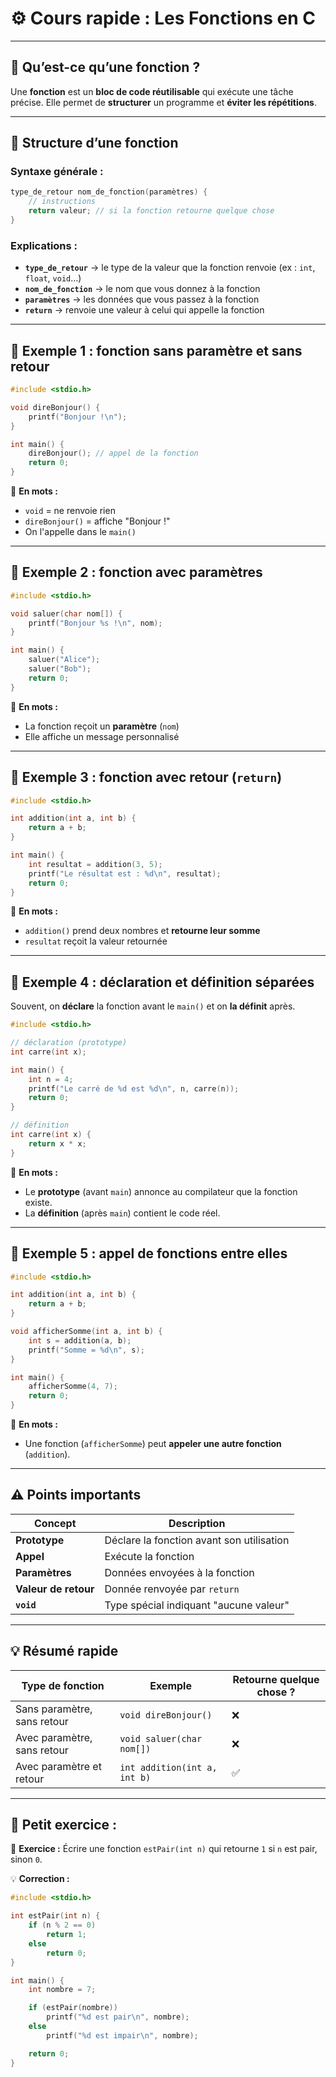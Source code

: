 # ⚙️ Cours rapide : Les Fonctions en C

---

## 🧠 Qu’est-ce qu’une fonction ?

Une **fonction** est un **bloc de code réutilisable** qui exécute une tâche précise.
Elle permet de **structurer** un programme et **éviter les répétitions**.

---

## 🧩 Structure d’une fonction

### Syntaxe générale :

```c
type_de_retour nom_de_fonction(paramètres) {
    // instructions
    return valeur; // si la fonction retourne quelque chose
}
```

### Explications :

* **`type_de_retour`** → le type de la valeur que la fonction renvoie (ex : `int`, `float`, `void`…)
* **`nom_de_fonction`** → le nom que vous donnez à la fonction
* **`paramètres`** → les données que vous passez à la fonction
* **`return`** → renvoie une valeur à celui qui appelle la fonction

---

## 🧩 Exemple 1 : fonction sans paramètre et sans retour

```c
#include <stdio.h>

void direBonjour() {
    printf("Bonjour !\n");
}

int main() {
    direBonjour(); // appel de la fonction
    return 0;
}
```

📖 **En mots :**

* `void` = ne renvoie rien
* `direBonjour()` = affiche "Bonjour !"
* On l'appelle dans le `main()`

---

## 🧩 Exemple 2 : fonction avec paramètres

```c
#include <stdio.h>

void saluer(char nom[]) {
    printf("Bonjour %s !\n", nom);
}

int main() {
    saluer("Alice");
    saluer("Bob");
    return 0;
}
```

📖 **En mots :**

* La fonction reçoit un **paramètre** (`nom`)
* Elle affiche un message personnalisé

---

## 🧩 Exemple 3 : fonction avec retour (`return`)

```c
#include <stdio.h>

int addition(int a, int b) {
    return a + b;
}

int main() {
    int resultat = addition(3, 5);
    printf("Le résultat est : %d\n", resultat);
    return 0;
}
```

📖 **En mots :**

* `addition()` prend deux nombres et **retourne leur somme**
* `resultat` reçoit la valeur retournée

---

## 🧩 Exemple 4 : déclaration et définition séparées

Souvent, on **déclare** la fonction avant le `main()` et on **la définit** après.

```c
#include <stdio.h>

// déclaration (prototype)
int carre(int x);

int main() {
    int n = 4;
    printf("Le carré de %d est %d\n", n, carre(n));
    return 0;
}

// définition
int carre(int x) {
    return x * x;
}
```

📖 **En mots :**

* Le **prototype** (avant `main`) annonce au compilateur que la fonction existe.
* La **définition** (après `main`) contient le code réel.

---

## 🔁 Exemple 5 : appel de fonctions entre elles

```c
#include <stdio.h>

int addition(int a, int b) {
    return a + b;
}

void afficherSomme(int a, int b) {
    int s = addition(a, b);
    printf("Somme = %d\n", s);
}

int main() {
    afficherSomme(4, 7);
    return 0;
}
```

📖 **En mots :**

* Une fonction (`afficherSomme`) peut **appeler une autre fonction** (`addition`).

---

## ⚠️ Points importants

| Concept              | Description                               |
| -------------------- | ----------------------------------------- |
| **Prototype**        | Déclare la fonction avant son utilisation |
| **Appel**            | Exécute la fonction                       |
| **Paramètres**       | Données envoyées à la fonction            |
| **Valeur de retour** | Donnée renvoyée par `return`              |
| **`void`**           | Type spécial indiquant "aucune valeur"    |

---

## 💡 Résumé rapide

| Type de fonction            | Exemple                      | Retourne quelque chose ? |
| --------------------------- | ---------------------------- | ------------------------ |
| Sans paramètre, sans retour | `void direBonjour()`         | ❌                        |
| Avec paramètre, sans retour | `void saluer(char nom[])`    | ❌                        |
| Avec paramètre et retour    | `int addition(int a, int b)` | ✅                        |

---

## 🔧 Petit exercice :

💬 **Exercice :**
Écrire une fonction `estPair(int n)` qui retourne `1` si `n` est pair, sinon `0`.

💡 **Correction :**

```c
#include <stdio.h>

int estPair(int n) {
    if (n % 2 == 0)
        return 1;
    else
        return 0;
}

int main() {
    int nombre = 7;

    if (estPair(nombre))
        printf("%d est pair\n", nombre);
    else
        printf("%d est impair\n", nombre);

    return 0;
}
```
